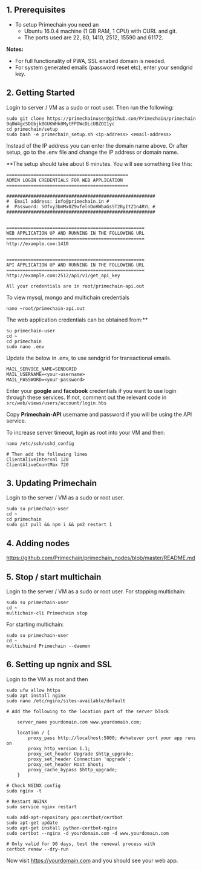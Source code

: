 ## 1. Prerequisites
- To setup Primechain you need an 
  - Ubuntu 16.0.4 machine (1 GB RAM, 1 CPU) with CURL and git. 
  - The ports used are 22, 80, 1410, 2512, 15590 and 61172.

**Notes:** 
- For full functionality of PWA, SSL enabed domain is needed. 
- For system generated emails (password reset etc), enter your sendgrid key.

## 2. Getting Started
Login to server / VM as a sudo or root user. Then run the following:
```
sudo git clone https://primechainuser@github.com/Primechain/primechain
9q0W4gcSDGbjkBGUKWHk0MytFPDWcDLcUBZOI1yc
cd primechain/setup
sudo bash -e primechain_setup.sh <ip-address> <email-address>
```
Instead of the IP address you can enter the domain name above. Or after setup, go to the .env file and change the IP address or domain name.

**The setup should take about 6 minutes. You will see something like this:
```
=============================================
ADMIN LOGIN CREDENTIALS FOR WEB APPLICATION
=============================================

#######################################################
#  Email address: info@primechain.in #
#  Password: 5Ofxy3bmMx0Z9xfelnDoHWbaGs5T2RyItZ1n4RYL #
#######################################################


===================================================
WEB APPLICATION UP AND RUNNING IN THE FOLLOWING URL
===================================================
http://example.com:1410


===================================================
API APPLICATION UP AND RUNNING IN THE FOLLOWING URL
===================================================
http://example.com:2512/api/v1/get_api_key

All your credentials are in root/primechain-api.out

```
To view mysql, mongo and multichain credentials
```
nano ~root/primechain-api.out
```

The web application credentials can be obtained from:**
```
su primechain-user 
cd ~
cd primechain
sudo nano .env
```
Update the below in .env, to use sendgrid for transactional emails.
```
MAIL_SERVICE_NAME=SENDGRID
MAIL_USERNAME=<your-username>
MAIL_PASSWORD=<your-password>
```
Enter your **google** and **facebook** credentials if you want to use login through these services. If not, comment out the relevant code in `src/web/views/users/account/login.hbs`

Copy **Primechain-API** username and password if you will be using the API service.


To increase server timeout, login as root into your VM and then:
```
nano /etc/ssh/sshd_config

# Then add the following lines
ClientAliveInterval 120
ClientAliveCountMax 720
```

## 3. Updating Primechain
Login to the server / VM as a sudo or root user.

```
sudo su primechain-user 
cd ~
cd primechain
sudo git pull && npm i && pm2 restart 1
```
## 4. Adding nodes
https://github.com/Primechain/primechain_nodes/blob/master/README.md

## 5. Stop / start multichain
Login to the server / VM as a sudo or root user.
For stopping multichain:
```
sudo su primechain-user 
cd ~
multichain-cli Primechain stop
```
For starting multichain:
```
sudo su primechain-user 
cd ~
multichaind Primechain --daemon
```
## 6. Setting up ngnix and SSL

Login to the VM as root and then
```
sudo ufw allow https
sudo apt install nginx
sudo nano /etc/nginx/sites-available/default

# Add the following to the location part of the server block

    server_name yourdomain.com www.yourdomain.com;

    location / {
        proxy_pass http://localhost:5000; #whatever port your app runs on
        proxy_http_version 1.1;
        proxy_set_header Upgrade $http_upgrade;
        proxy_set_header Connection 'upgrade';
        proxy_set_header Host $host;
        proxy_cache_bypass $http_upgrade;
    }

# Check NGINX config
sudo nginx -t

# Restart NGINX
sudo service nginx restart

sudo add-apt-repository ppa:certbot/certbot
sudo apt-get update
sudo apt-get install python-certbot-nginx
sudo certbot --nginx -d yourdomain.com -d www.yourdomain.com

# Only valid for 90 days, test the renewal process with
certbot renew --dry-run
```
Now visit https://yourdomain.com and you should see your web app.
